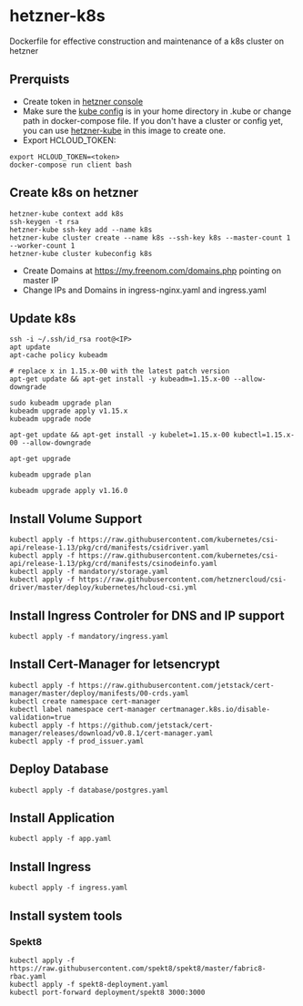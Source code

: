 # hetzner-k8s
Dockerfile for effective construction and maintenance of a k8s cluster on hetzner

## Prerquists

* Create token in [hetzner console](https://console.hetzner.cloud/)
* Make sure the [kube config](https://kubernetes.io/docs/tasks/access-application-cluster/access-cluster/#accessing-for-the-first-time-with-kubectl) is in your home directory in .kube or change path in docker-compose file. If you don't have a cluster or config yet, you can use [hetzner-kube](https://github.com/xetys/hetzner-kube) in this image to create one.
* Export HCLOUD_TOKEN:
```
export HCLOUD_TOKEN=<token>
docker-compose run client bash
```


## Create k8s on hetzner

```
hetzner-kube context add k8s
ssh-keygen -t rsa
hetzner-kube ssh-key add --name k8s
hetzner-kube cluster create --name k8s --ssh-key k8s --master-count 1 --worker-count 1
hetzner-kube cluster kubeconfig k8s
```

* Create Domains at https://my.freenom.com/domains.php pointing on master IP
* Change IPs and Domains in ingress-nginx.yaml and ingress.yaml

## Update k8s

```
ssh -i ~/.ssh/id_rsa root@<IP>
apt update
apt-cache policy kubeadm

# replace x in 1.15.x-00 with the latest patch version
apt-get update && apt-get install -y kubeadm=1.15.x-00 --allow-downgrade

sudo kubeadm upgrade plan
kubeadm upgrade apply v1.15.x
kubeadm upgrade node

apt-get update && apt-get install -y kubelet=1.15.x-00 kubectl=1.15.x-00 --allow-downgrade

apt-get upgrade

kubeadm upgrade plan

kubeadm upgrade apply v1.16.0
```


## Install Volume Support

```
kubectl apply -f https://raw.githubusercontent.com/kubernetes/csi-api/release-1.13/pkg/crd/manifests/csidriver.yaml
kubectl apply -f https://raw.githubusercontent.com/kubernetes/csi-api/release-1.13/pkg/crd/manifests/csinodeinfo.yaml
kubectl apply -f mandatory/storage.yaml
kubectl apply -f https://raw.githubusercontent.com/hetznercloud/csi-driver/master/deploy/kubernetes/hcloud-csi.yml
```

## Install Ingress Controler for DNS and IP support

```
kubectl apply -f mandatory/ingress.yaml
```

## Install Cert-Manager for letsencrypt

```
kubectl apply -f https://raw.githubusercontent.com/jetstack/cert-manager/master/deploy/manifests/00-crds.yaml
kubectl create namespace cert-manager
kubectl label namespace cert-manager certmanager.k8s.io/disable-validation=true
kubectl apply -f https://github.com/jetstack/cert-manager/releases/download/v0.8.1/cert-manager.yaml
kubectl apply -f prod_issuer.yaml
```

## Deploy Database

```
kubectl apply -f database/postgres.yaml
```

## Install Application

```
kubectl apply -f app.yaml
```

## Install Ingress

```
kubectl apply -f ingress.yaml
```

## Install system tools

### Spekt8

```
kubectl apply -f https://raw.githubusercontent.com/spekt8/spekt8/master/fabric8-rbac.yaml
kubectl apply -f spekt8-deployment.yaml
kubectl port-forward deployment/spekt8 3000:3000
```
